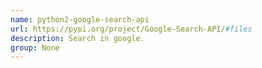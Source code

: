 ```yaml
---
name: python2-google-search-api
url: https://pypi.org/project/Google-Search-API/#files
description: Search in google.
group: None
---
```


